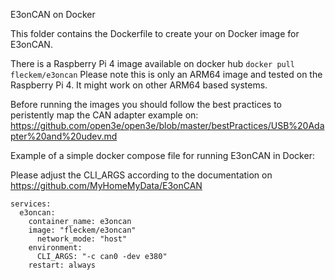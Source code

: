 E3onCAN on Docker

This folder contains the Dockerfile to create your on Docker image for E3onCAN. 

There is a Raspberry Pi 4 image available on docker hub `docker pull fleckem/e3oncan` Please note this is only an ARM64 image and tested on the Raspberry Pi 4. It might work on other ARM64 based systems.

Before running the images you should follow the best practices to peristently map the CAN adapter example on: https://github.com/open3e/open3e/blob/master/bestPractices/USB%20Adapter%20and%20udev.md 

Example of a simple docker compose file for running E3onCAN in Docker:

Please adjust the CLI_ARGS according to the documentation on https://github.com/MyHomeMyData/E3onCAN

```
services:
  e3oncan:
    container_name: e3oncan
    image: "fleckem/e3oncan"
	  network_mode: "host"
    environment:
      CLI_ARGS: "-c can0 -dev e380"
    restart: always
```

